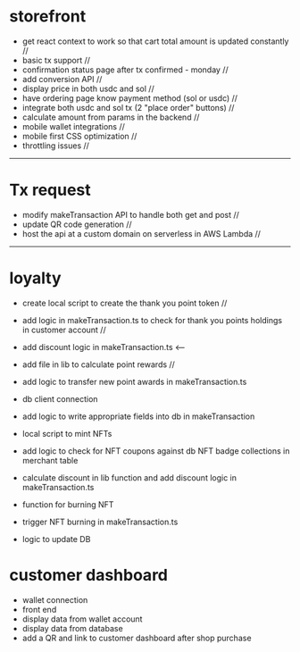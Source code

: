 # storefront

- get react context to work so that cart total amount is updated constantly //
- basic tx support //
- confirmation status page after tx confirmed - monday //
- add conversion API //
- display price in both usdc and sol //
- have ordering page know payment method (sol or usdc) //
- integrate both usdc and sol tx (2 "place order" buttons) //
- calculate amount from params in the backend //
- mobile wallet integrations //
- mobile first CSS optimization //
- throttling issues //

---

# Tx request

- modify makeTransaction API to handle both get and post //
- update QR code generation //
- host the api at a custom domain on serverless in AWS Lambda //

---

# loyalty

- create local script to create the thank you point token //
- add logic in makeTransaction.ts to check for thank you points holdings in customer account //
- add discount logic in makeTransaction.ts <--
- add file in lib to calculate point rewards //
- add logic to transfer new point awards in makeTransaction.ts
- db client connection
- add logic to write appropriate fields into db in makeTransaction

- local script to mint NFTs
- add logic to check for NFT coupons against db NFT badge collections in merchant table
- calculate discount in lib function and add discount logic in makeTransaction.ts
- function for burning NFT
- trigger NFT burning in makeTransaction.ts
- logic to update DB

# customer dashboard

- wallet connection
- front end
- display data from wallet account
- display data from database
- add a QR and link to customer dashboard after shop purchase
